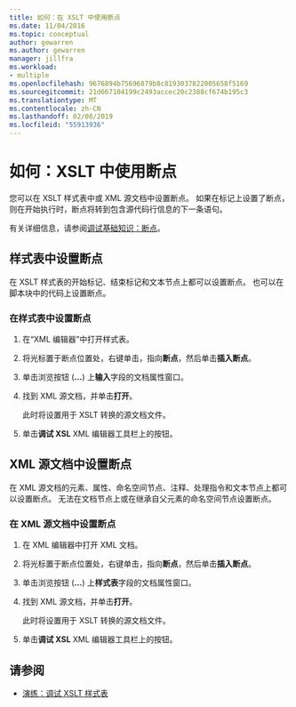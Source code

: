 ```yaml
---
title: 如何：在 XSLT 中使用断点
ms.date: 11/04/2016
ms.topic: conceptual
author: gewarren
ms.author: gewarren
manager: jillfra
ms.workload:
- multiple
ms.openlocfilehash: 9676894b75696879b8c8193037822005658f5169
ms.sourcegitcommit: 21d667104199c2493accec20c2388cf674b195c3
ms.translationtype: MT
ms.contentlocale: zh-CN
ms.lasthandoff: 02/08/2019
ms.locfileid: "55913936"
---
```

# <a name="how-to-use-breakpoints-with-xslt"></a>如何：XSLT 中使用断点

您可以在 XSLT 样式表中或 XML 源文档中设置断点。 如果在标记上设置了断点，则在开始执行时，断点将转到包含源代码行信息的下一条语句。

有关详细信息，请参阅[调试基础知识：断点](../debugger/using-breakpoints.md)。

## <a name="set-a-breakpoint-in-a-style-sheet"></a>样式表中设置断点

在 XSLT 样式表的开始标记、结束标记和文本节点上都可以设置断点。 也可以在脚本块中的代码上设置断点。

### <a name="to-set-a-breakpoint-in-a-style-sheet"></a>在样式表中设置断点

1.  在“XML 编辑器”中打开样式表。

2.  将光标置于断点位置处，右键单击，指向**断点**，然后单击**插入断点**。

3.  单击浏览按钮 (**...**) 上**输入**字段的文档属性窗口。

4.  找到 XML 源文档，并单击**打开**。

     此时将设置用于 XSLT 转换的源文档文件。

5.  单击**调试 XSL** XML 编辑器工具栏上的按钮。

## <a name="set-a-breakpoint-in-an-xml-source-document"></a>XML 源文档中设置断点

在 XML 源文档的元素、属性、命名空间节点、注释、处理指令和文本节点上都可以设置断点。 无法在文档节点上或在继承自父元素的命名空间节点设置断点。

### <a name="to-set-a-breakpoint-in-an-xml-source-document"></a>在 XML 源文档中设置断点

1.  在 XML 编辑器中打开 XML 文档。

2.  将光标置于断点位置处，右键单击，指向**断点**，然后单击**插入断点**。

3.  单击浏览按钮 (**...**) 上**样式表**字段的文档属性窗口。

4.  找到 XML 源文档，并单击**打开**。

     此时将设置用于 XSLT 转换的源文档文件。

5.  单击**调试 XSL** XML 编辑器工具栏上的按钮。

## <a name="see-also"></a>请参阅

- [演练：调试 XSLT 样式表](../xml-tools/walkthrough-debug-an-xslt-style-sheet.md)